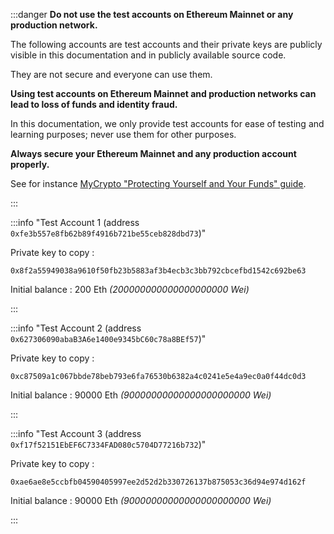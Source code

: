 :::danger **Do not use the test accounts on Ethereum Mainnet or any production network.**

The following accounts are test accounts and their private keys are publicly visible in this documentation and in publicly available source code.

They are not secure and everyone can use them.

**Using test accounts on Ethereum Mainnet and production networks can lead to loss of funds and identity fraud.**

In this documentation, we only provide test accounts for ease of testing and learning purposes; never use them for other purposes.

**Always secure your Ethereum Mainnet and any production account properly.**

See for instance [MyCrypto "Protecting Yourself and Your Funds" guide](https://support.mycrypto.com/staying-safe/protecting-yourself-and-your-funds).

:::

:::info "Test Account 1 (address `0xfe3b557e8fb62b89f4916b721be55ceb828dbd73`)"

Private key to copy :

```text
0x8f2a55949038a9610f50fb23b5883af3b4ecb3c3bb792cbcefbd1542c692be63
```

Initial balance : 200 Eth _(200000000000000000000 Wei)_

:::

:::info "Test Account 2 (address `0x627306090abaB3A6e1400e9345bC60c78a8BEf57`)"

Private key to copy :

```text
0xc87509a1c067bbde78beb793e6fa76530b6382a4c0241e5e4a9ec0a0f44dc0d3
```

Initial balance : 90000 Eth _(90000000000000000000000 Wei)_

:::

:::info "Test Account 3 (address `0xf17f52151EbEF6C7334FAD080c5704D77216b732`)"

Private key to copy :

```text
0xae6ae8e5ccbfb04590405997ee2d52d2b330726137b875053c36d94e974d162f
```

Initial balance : 90000 Eth _(90000000000000000000000 Wei)_

:::
